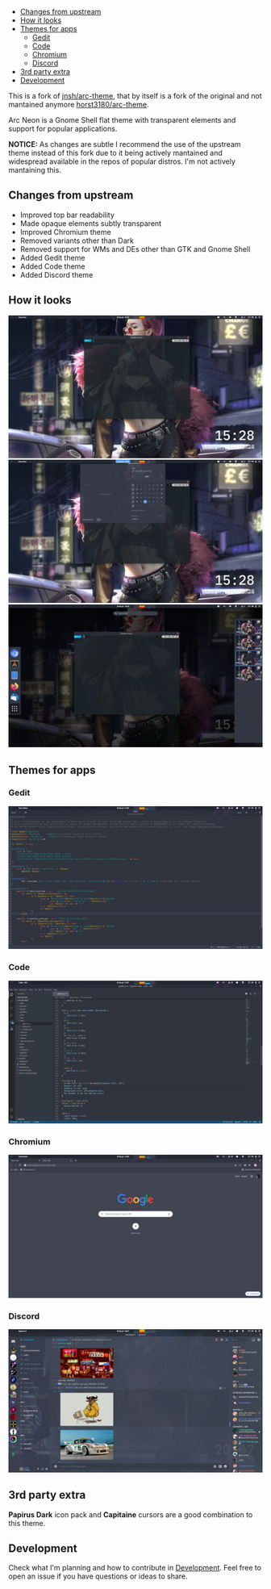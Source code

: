 
<!-- TOC GitLab -->

- [Changes from upstream](#changes-from-upstream)
- [How it looks](#how-it-looks)
- [Themes for apps](#themes-for-apps)
    - [Gedit](#gedit)
    - [Code](#code)
    - [Chromium](#chromium)
    - [Discord](#discord)
- [3rd party extra](#3rd-party-extra)
- [Development](#development)

<!-- /TOC -->

This is a fork of [jnsh/arc-theme](https://github.com/jnsh/arc-theme), that by itself is a fork of the original and not mantained anymore [horst3180/arc-theme](ihttps://github.com/horst3180/arc-theme).

Arc Neon is a Gnome Shell flat theme with transparent elements and support for popular applications.

**NOTICE:** As changes are subtle I recommend the use of the upstream theme instead of this fork due to it being actively mantained and widespread available in the repos of popular distros. I'm not actively mantaining this.

## Changes from upstream
+ Improved top bar readability 
+ Made opaque elements subtly transparent
+ Improved Chromium theme
+ Removed variants other than Dark
+ Removed support for WMs and DEs other than GTK and Gnome Shell
+ Added Gedit theme
+ Added Code theme
+ Added Discord theme

## How it looks
![Title bar](screenshots/arc-dark-glass1.png)
![Panel OSD](screenshots/arc-dark-glass2.png)
![Overview](screenshots/arc-dark-glass3.png)

## Themes for apps
### Gedit
![gedit](screenshots/gedit.png)

### Code
![vscode](screenshots/vscode.png)

### Chromium
![chromium](screenshots/chromium.png)

### Discord
![discord](screenshots/discord.png)

## 3rd party extra
**Papirus Dark** icon pack and **Capitaine** cursors are a good combination to this theme.

## Development
Check what I'm planning and how to contribute in [Development](DEVELOPMENT.md). Feel free to open an issue if you have questions or ideas to share. 

